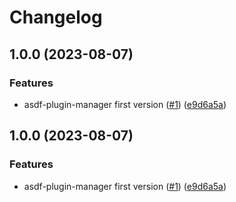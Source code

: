 # Changelog

## 1.0.0 (2023-08-07)


### Features

* asdf-plugin-manager first version ([#1](https://github.com/aabouzaid/asdf-plugin-manager/issues/1)) ([e9d6a5a](https://github.com/aabouzaid/asdf-plugin-manager/commit/e9d6a5a066a0427c7dd313ed5b9726145c3b618a))

## 1.0.0 (2023-08-07)


### Features

* asdf-plugin-manager first version ([#1](https://github.com/aabouzaid/asdf-plugin-manager/issues/1)) ([e9d6a5a](https://github.com/aabouzaid/asdf-plugin-manager/commit/e9d6a5a066a0427c7dd313ed5b9726145c3b618a))
